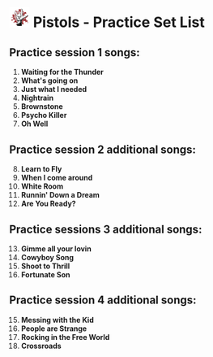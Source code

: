 # <img src="logo.jpg" alt="Metal Horns" width="8%" height="8%" title="logo"> Pistols - Practice Set List 

## Practice session 1 songs:
1. **Waiting for the Thunder**
2. **What's going on**
3. **Just what I needed**
4. **Nightrain**
5. **Brownstone**
6. **Psycho Killer**
7. **Oh Well**

## Practice session 2 additional songs:
8. **Learn to Fly**
9. **When I come around**
10. **White Room**
11. **Runnin' Down a Dream**
12. **Are You Ready?**

## Practice sessions 3 additional songs:
13. **Gimme all your lovin**
14. **Cowyboy Song**
15. **Shoot to Thrill**
16. **Fortunate Son**

## Practice session 4 additional songs:
15. **Messing with the Kid**
16. **People are Strange**
17. **Rocking in the Free World**
18. **Crossroads**
